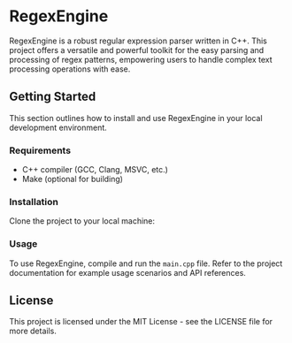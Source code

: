 # RegexEngine

RegexEngine is a robust regular expression parser written in C++. This project offers a versatile and powerful toolkit for the easy parsing and processing of regex patterns, empowering users to handle complex text processing operations with ease.

## Getting Started

This section outlines how to install and use RegexEngine in your local development environment.

### Requirements

- C++ compiler (GCC, Clang, MSVC, etc.)
- Make (optional for building)

### Installation

Clone the project to your local machine:


### Usage

To use RegexEngine, compile and run the `main.cpp` file. Refer to the project documentation for example usage scenarios and API references.

## License

This project is licensed under the MIT License - see the LICENSE file for more details.

